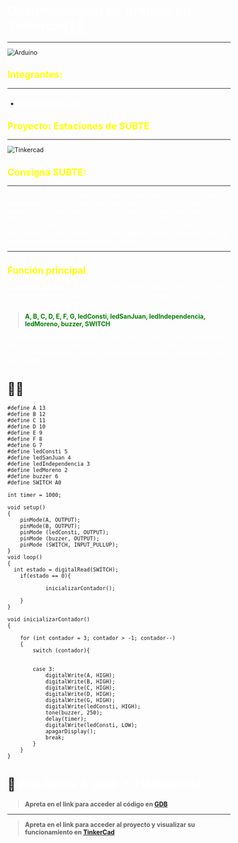 # **<span style="color:white">Documentación de Arduino en Tinkercad👨‍💻**

---

![Arduino](https://d1e4pidl3fu268.cloudfront.net/1e27d448-be48-4a6a-97e9-855e2321ad37/images.crop_222x168_38,0.preview.png)

##     **<span style="color:yellow">Integrantes:**
---
* ### <span style="color:white">**Bruno Gaston Luna**


## **<span style="color:yellow">Proyecto: Estaciones de SUBTE**
---

![Tinkercad]([image.png](https://ibb.co/MRM256M) "Vista previa, esquema en Tinkercad")


## **<span style="color:yellow">Consigna SUBTE:**
---
<span style="color:white">La empresa  “UTN FRA Robotics” ganó la licitación de un proyecto, y deberá Implementar un sistema que permita al usuario saber a qué estación de subte está llegando, aparte  el sistema muestra las estaciones que faltan hasta llegar a destino, para ello debemos utilizar 4 LEDs y el display de 7 segmentos. Esta vez el buzzer deberá emitir un sonido diferente cada vez que se llegue a una estación.
El sistema deberá arrancar apagado, luego de presionar el botón empezará y hará lo pedido.


---


## **<span style="color:yellow">Función principal**
<span style="color:white">La **funcionalidad** del código a continuación, es la encargada de encender los **leds** y el **buzzer** simulando las estaciones del **subte** tal como pide la consigna mediante un **switch**.

>**<span style="color:green">A, B, C, D, E, F, G, ledConsti, ledSanJuan, ledIndependencia, ledMoreno, buzzer, SWITCH**



<span style="color:white">Son **#define** que utilizamos para asignar los leds y buzzer a cada pin en la placa de Arduino, a continuación una breve parte del código. Si desea ver el código completo en su totalidad, acceda mediante el link brindado al final del proyecto.

# 👨‍💻
```
#define A 13
#define B 12
#define C 11
#define D 10
#define E 9
#define F 8
#define G 7
#define ledConsti 5
#define ledSanJuan 4
#define ledIndependencia 3
#define ledMoreno 2
#define buzzer 6
#define SWITCH A0

int timer = 1000; 

void setup()
{
    pinMode(A, OUTPUT);
    pinMode(B, OUTPUT);
  	pinMode (ledConsti, OUTPUT);
  	pinMode (buzzer, OUTPUT);
  	pinMode (SWITCH, INPUT_PULLUP);
}
void loop()
{
  int estado = digitalRead(SWITCH);
    if(estado == 0){
    	
    		inicializarContador();
    
  	}
}

void inicializarContador()
{
	
    for (int contador = 3; contador > -1; contador--)
    {
        switch (contador){
        

        case 3:
            digitalWrite(A, HIGH);
            digitalWrite(B, HIGH);
            digitalWrite(C, HIGH);
            digitalWrite(D, HIGH);
            digitalWrite(G, HIGH);
          	digitalWrite(ledConsti, HIGH);
          	tone(buzzer, 250);
            delay(timer);
          	digitalWrite(ledConsti, LOW);
            apagarDisplay();
          	break;
		}
	}
}
```


# 🤖 *<span style="color:white">ENLACES A GDB Y TINKERCAD*
>**Apreta en el link para acceder al código en 
[GDB](https://onlinegdb.com/TfaMQRrgf)**
---
>**Apreta en el link para acceder al proyecto y visualizar su funcionamiento en 
[TinkerCad](https://www.tinkercad.com/things/jCwcsqkiEle-ejercicio-estacion-de-subte/editel?sharecode=n3iPHVnVO5O6R1Ly03omNiraLAmwxyKL4AQDS0MX5T4)**
